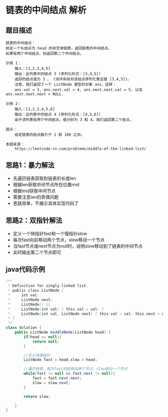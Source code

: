 # 链表的中间结点 解析

## 题目描述

```text
链表的中间结点：
给定一个头结点为 head 的非空单链表，返回链表的中间结点。
如果有两个中间结点，则返回第二个中间结点。

示例 1：
	输入：[1,2,3,4,5]
	输出：此列表中的结点 3 (序列化形式：[3,4,5])
	返回的结点值为 3 。 (测评系统对该结点序列化表述是 [3,4,5])。
	注意，我们返回了一个 ListNode 类型的对象 ans，这样：
	ans.val = 3, ans.next.val = 4, ans.next.next.val = 5, 以及 ans.next.next.next = NULL.

示例 2：
	输入：[1,2,3,4,5,6]
	输出：此列表中的结点 4 (序列化形式：[4,5,6])
	由于该列表有两个中间结点，值分别为 3 和 4，我们返回第二个结点。

提示：
	给定链表的结点数介于 1 和 100 之间。

本题来源：
	https://leetcode-cn.com/problems/middle-of-the-linked-list/
```

## 思路1：暴力解法

* 先遍历链表获取到链表的长度len
* 根据len获取中间节点所在位置mid
* 根据mid获取中间节点
* 需要注意len的奇偶问题
* 思路简单，不展示具体实现代码了



## 思路2：双指针解法

* 定义一个快指针fast和一个慢指针slow
* 每次fast向前移动两个节点，slow移动一个节点
* 当fast节点或next节点为null时，说明slow移动到了链表的中间节点
* 此时输出第二个节点即可

## java代码示例

```java
/**
 * Definition for singly-linked list.
 * public class ListNode {
 *     int val;
 *     ListNode next;
 *     ListNode() {}
 *     ListNode(int val) { this.val = val; }
 *     ListNode(int val, ListNode next) { this.val = val; this.next = next; }
 * }
 */
class Solution {
    public ListNode middleNode(ListNode head) {
        if(head == null){
            return null;
        }

        //定义快慢指针
        ListNode fast = head,slow = head;

        //遍历链表，每次fast向前移动两个节点，slow移动一个节点
        while(fast != null && fast.next != null){
            fast = fast.next.next;
            slow = slow.next;
        }

        return slow;

    }
}
```

